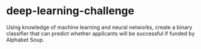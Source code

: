 # deep-learning-challenge
Using knowledge of machine learning and neural networks, create a binary classifier that can predict whether applicants will be successful if funded by Alphabet Soup.
